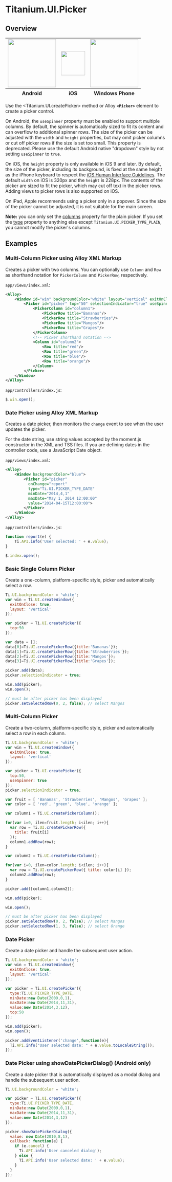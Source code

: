 # Titanium.UI.Picker

<TypeHeader/>

## Overview

<table id="platformComparison">
  <tbody>
    <tr>
      <td><img src="images/picker/picker_android.png" height="150" /></td>
      <td><img src="images/picker/picker_ios.png" height="75" /></td>
      <td><img src="images/picker/picker_wp.gif" height="150" /></td>
    </tr>
  </tbody>
  <tfoot>
    <tr>
      <th>Android</th>
      <th>iOS</th>
      <th>Windows Phone</th>
    </tr>
  </tfoot>
</table>

Use the <Titanium.UI.createPicker> method or Alloy **`<Picker>`** element to create a picker control.

On Android, the `useSpinner` property must be enabled to support multiple columns.
By default, the spinner is automatically sized to fit its content and can overflow
to additional spinner rows. The size of the picker can be adjusted with the `width`
and `height` properties, but may omit picker columns or cut off picker rows
if the size is set too small. This property is deprecated. Please use the default
Android native "dropdown" style by not setting `useSpinner` to `true`.

On iOS, the `height` property is only available in iOS 9 and later.
By default, the size of the picker, including its background, is fixed at the
same height as the iPhone keyboard to respect the
[iOS Human Interface Guidelines](https://developer.apple.com/ios/human-interface-guidelines/overview/themes/#//apple_ref/doc/uid/TP40006556-CH15-SW3).
The default `width` on iOS is 320px and the `height` is 228px.
The contents of the picker are sized to fit the picker, which may cut off text
in the picker rows. Adding views to picker rows is also supported on iOS.

On iPad, Apple recommends using a picker only in a popover.  Since the size of the picker
cannot be adjusted, it is not suitable for the main screen.

**Note:** you can only set the [columns](Titanium.UI.Picker.columns) property for the plain picker.
If you set the [type](Titanium.UI.Picker.type) property to anything else except
`Titanium.UI.PICKER_TYPE_PLAIN`, you cannot modify the picker's columns.

## Examples

### Multi-Column Picker using Alloy XML Markup

Creates a picker with two columns.  You can optionally use `Column` and `Row` as shorthand
notation for `PickerColumn` and `PickerRow`, respectively.

`app/views/index.xml`:
``` xml
<Alloy>
    <Window id="win" backgroundColor="white" layout="vertical" exitOnClose="true">
        <Picker id="picker" top="50" selectionIndicator="true" useSpinner="true">
            <PickerColumn id="column1">
                <PickerRow title="Bananas"/>
                <PickerRow title="Strawberries"/>
                <PickerRow title="Mangos"/>
                <PickerRow title="Grapes"/>
            </PickerColumn>
            <!-- Picker shorthand notation -->
            <Column id="column2">
                <Row title="red"/>
                <Row title="green"/>
                <Row title="blue"/>
                <Row title="orange"/>
            </Column>
        </Picker>
    </Window>
</Alloy>
```

`app/controllers/index.js`:
``` js
$.win.open();
```


### Date Picker using Alloy XML Markup

Creates a date picker, then monitors the `change` event to see when the user updates the picker.

For the date string, use string values accepted by the moment.js constructor in the XML and TSS files.
If you are defining dates in the controller code, use a JavaScript Date object.

`app/views/index.xml`:
``` xml
<Alloy>
    <Window backgroundColor="blue">
        <Picker id="picker"
          onChange="report"
          type="Ti.UI.PICKER_TYPE_DATE"
          minDate="2014,4,1"
          maxDate="May 1, 2014 12:00:00"
          value="2014-04-15T12:00:00">
        </Picker>
    </Window>
</Alloy>
```

`app/controllers/index.js`:
``` js
function report(e) {
    Ti.API.info('User selected: ' + e.value);
}

$.index.open();
```


### Basic Single Column Picker

Create a one-column, platform-specific style, picker and automatically select a row.

``` js
Ti.UI.backgroundColor = 'white';
var win = Ti.UI.createWindow({
  exitOnClose: true,
  layout: 'vertical'
});

var picker = Ti.UI.createPicker({
  top:50
});

var data = [];
data[0]=Ti.UI.createPickerRow({title:'Bananas'});
data[1]=Ti.UI.createPickerRow({title:'Strawberries'});
data[2]=Ti.UI.createPickerRow({title:'Mangos'});
data[3]=Ti.UI.createPickerRow({title:'Grapes'});

picker.add(data);
picker.selectionIndicator = true;

win.add(picker);
win.open();

// must be after picker has been displayed
picker.setSelectedRow(0, 2, false); // select Mangos
```


### Multi-Column Picker

Create a two-column, platform-specific style, picker and automatically select a row in
each column.

``` js
Ti.UI.backgroundColor = 'white';
var win = Ti.UI.createWindow({
  exitOnClose: true,
  layout: 'vertical'
});

var picker = Ti.UI.createPicker({
  top:50,
  useSpinner: true
});
picker.selectionIndicator = true;

var fruit = [ 'Bananas', 'Strawberries', 'Mangos', 'Grapes' ];
var color = [ 'red', 'green', 'blue', 'orange' ];

var column1 = Ti.UI.createPickerColumn();

for(var i=0, ilen=fruit.length; i<ilen; i++){
  var row = Ti.UI.createPickerRow({
    title: fruit[i]
  });
  column1.addRow(row);
}

var column2 = Ti.UI.createPickerColumn();

for(var i=0, ilen=color.length; i<ilen; i++){
  var row = Ti.UI.createPickerRow({ title: color[i] });
  column2.addRow(row);
}

picker.add([column1,column2]);

win.add(picker);

win.open();

// must be after picker has been displayed
picker.setSelectedRow(0, 2, false); // select Mangos
picker.setSelectedRow(1, 3, false); // select Orange
```


### Date Picker

Create a date picker and handle the subsequent user action.

``` js
Ti.UI.backgroundColor = 'white';
var win = Ti.UI.createWindow({
  exitOnClose: true,
  layout: 'vertical'
});

var picker = Ti.UI.createPicker({
  type:Ti.UI.PICKER_TYPE_DATE,
  minDate:new Date(2009,0,1),
  maxDate:new Date(2014,11,31),
  value:new Date(2014,3,12),
  top:50
});

win.add(picker);
win.open();

picker.addEventListener('change',function(e){
  Ti.API.info("User selected date: " + e.value.toLocaleString());
});
```


### Date Picker using showDatePickerDialog() (Android only)

Create a date picker that is automatically displayed as a modal dialog and handle the
subsequent user action.

``` js
Ti.UI.backgroundColor = 'white';

var picker = Ti.UI.createPicker({
  type:Ti.UI.PICKER_TYPE_DATE,
  minDate:new Date(2009,0,1),
  maxDate:new Date(2014,11,31),
  value:new Date(2014,3,12)
});

picker.showDatePickerDialog({
  value: new Date(2010,8,1),
  callback: function(e) {
    if (e.cancel) {
      Ti.API.info('User canceled dialog');
    } else {
      Ti.API.info('User selected date: ' + e.value);
    }
  }
});
```


<ApiDocs/>
